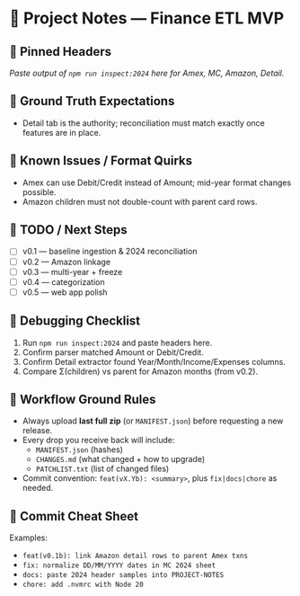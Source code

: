 # 📓 Project Notes — Finance ETL MVP

## 🔹 Pinned Headers
_Paste output of `npm run inspect:2024` here for Amex, MC, Amazon, Detail._

## 🔹 Ground Truth Expectations
- Detail tab is the authority; reconciliation must match exactly once features are in place.

## 🔹 Known Issues / Format Quirks
- Amex can use Debit/Credit instead of Amount; mid-year format changes possible.
- Amazon children must not double-count with parent card rows.

## 🔹 TODO / Next Steps
- [ ] v0.1 — baseline ingestion & 2024 reconciliation
- [ ] v0.2 — Amazon linkage
- [ ] v0.3 — multi-year + freeze
- [ ] v0.4 — categorization
- [ ] v0.5 — web app polish

## 🔹 Debugging Checklist
1. Run `npm run inspect:2024` and paste headers here.
2. Confirm parser matched Amount or Debit/Credit.
3. Confirm Detail extractor found Year/Month/Income/Expenses columns.
4. Compare Σ(children) vs parent for Amazon months (from v0.2).

## 🔹 Workflow Ground Rules
- Always upload **last full zip** (or `MANIFEST.json`) before requesting a new release.  
- Every drop you receive back will include:  
  - `MANIFEST.json` (hashes)  
  - `CHANGES.md` (what changed + how to upgrade)  
  - `PATCHLIST.txt` (list of changed files)  
- Commit convention: `feat(vX.Yb): <summary>`, plus `fix|docs|chore` as needed.

## 🔹 Commit Cheat Sheet
Examples:
- `feat(v0.1b): link Amazon detail rows to parent Amex txns`
- `fix: normalize DD/MM/YYYY dates in MC 2024 sheet`
- `docs: paste 2024 header samples into PROJECT-NOTES`
- `chore: add .nvmrc with Node 20`
